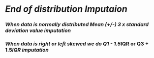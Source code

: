 # *End of distribution Imputaion* #

### *When data is normally distributed Mean (+/-) 3 x standard deviation value imputation* ###

### *When data is right or left skewed we do Q1 - 1.5*IQR or Q3 + 1.5*IQR imputation* ###








